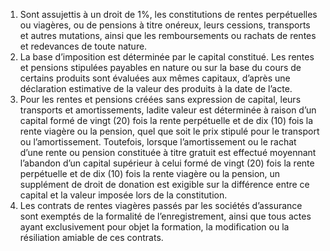1) Sont assujettis à un droit de 1%, les constitutions de rentes perpétuelles ou viagères, ou de pensions à titre onéreux, leurs cessions, transports et autres mutations, ainsi que les remboursements ou rachats de rentes et redevances de toute nature.
2) La base d’imposition est déterminée par le capital constitué.
Les rentes et pensions stipulées payables en nature ou sur la base du cours de certains produits sont évaluées aux mêmes capitaux, d’après une déclaration estimative de la valeur des produits à la date de l’acte.
3) Pour les rentes et pensions créées sans expression de capital, leurs transports et
amortissements, ladite valeur est déterminée à raison d’un capital formé de vingt (20) fois la rente perpétuelle et de dix (10) fois la rente viagère ou la pension, quel que soit le prix stipulé pour le transport ou l’amortissement.
Toutefois, lorsque l’amortissement ou le rachat d’une rente ou pension constituée à titre gratuit est effectué moyennant l’abandon d’un capital supérieur à celui formé de vingt (20) fois la rente perpétuelle et de dix (10) fois la rente viagère ou la pension, un supplément de droit de donation est exigible sur la différence entre ce capital et la valeur imposée lors de la constitution.
4) Les contrats de rentes viagères passés par les sociétés d’assurance sont exemptés
de la formalité de l’enregistrement, ainsi que tous actes ayant exclusivement pour objet la formation, la modification ou la résiliation amiable de ces contrats.